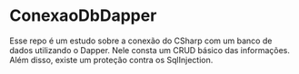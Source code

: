 # ConexaoDbDapper

Esse repo é um estudo sobre a conexão do CSharp com um banco de dados utilizando o Dapper.
Nele consta um CRUD básico das informações.
Além disso, existe um proteção contra os SqlInjection.
